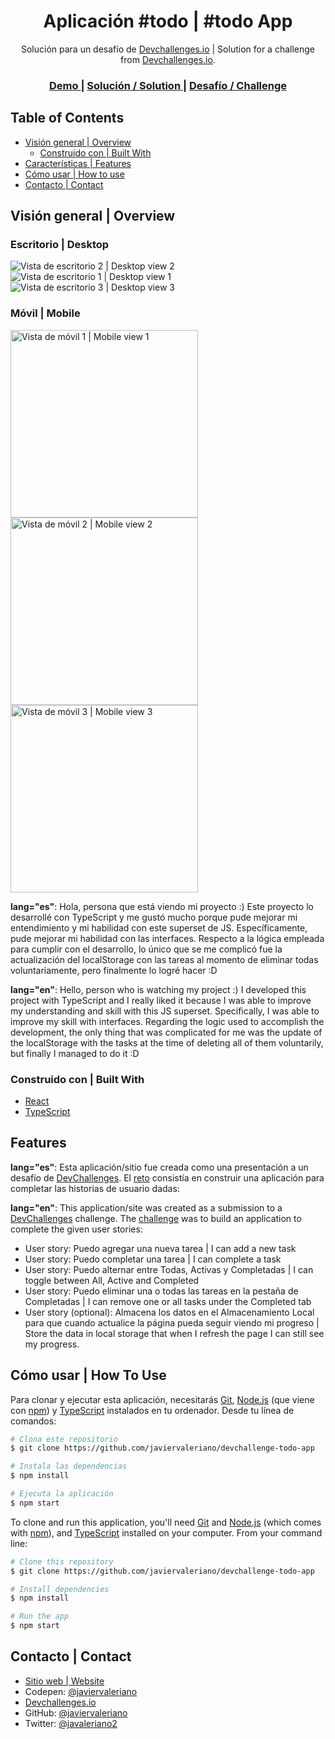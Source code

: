 <!-- Please update value in the {}  -->

<h1 align="center">Aplicación #todo | #todo App</h1>

<div align="center">
  Solución para un desafío de <a href="https://devchallenges.io" target="_blank">Devchallenges.io</a> | Solution for a challenge from  <a href="https://devchallenges.io" target="_blank">Devchallenges.io</a>.
</div>

<div align="center">
  <h3>
    <a href="https://javiervaleriano.github.io/devchallenge-todo-app">
      Demo
    </a>
    <span> | </span>
    <a href="https://devchallenges.io/solutions/dLIZjm5PzCfzwD1ZqOts">
      Solución / Solution
    </a>
    <span> | </span>
    <a href="https://devchallenges.io/challenges/hH6PbOHBdPm6otzw2De5">
      Desafío / Challenge
    </a>
  </h3>
</div>

<!-- TABLE OF CONTENTS -->

## Table of Contents

- [Visión general | Overview](#visi%C3%B3n-general--overview)
  - [Construido con | Built With](#construido-con--built-with)
- [Características | Features](#caracter%C3%ADsticas--features)
- [Cómo usar | How to use](#c%C3%B3mo-usar--how-to-use)
- [Contacto | Contact](#contacto--contact)

<!-- OVERVIEW -->

## Visión general | Overview

### Escritorio | Desktop

![Vista de escritorio 2 | Desktop view 2](./views/desktop/all_tasks_desktop_1.png)
![Vista de escritorio 1 | Desktop view 1](./views/desktop/active_tasks_desktop_2.png)
![Vista de escritorio 3 | Desktop view 3](./views/desktop/completed_tasks_desktop_3.png)

### Móvil | Mobile

<img src="./views/mobile/all_tasks_mobile_1.png" alt="Vista de móvil 1 | Mobile view 1" width="300" height="auto">
<img src="./views/mobile/active_tasks_mobile_2.png" alt="Vista de móvil 2 | Mobile view 2" width="300" height="auto">
<img src="./views/mobile/completed_tasks_mobile_3.png" alt="Vista de móvil 3 | Mobile view 3" width="300" height="auto">

**lang="es"**: Hola, persona que está viendo mi proyecto :) Este proyecto lo desarrollé con TypeScript y me gustó mucho porque pude mejorar mi entendimiento y mi habilidad con este superset de JS. Específicamente, pude mejorar mi habilidad con las interfaces. Respecto a la lógica empleada para cumplir con el desarrollo, lo único que se me complicó fue la actualización del localStorage con las tareas al momento de eliminar todas voluntariamente, pero finalmente lo logré hacer :D

**lang="en"**: Hello, person who is watching my project :) I developed this project with TypeScript and I really liked it because I was able to improve my understanding and skill with this JS superset. Specifically, I was able to improve my skill with interfaces. Regarding the logic used to accomplish the development, the only thing that was complicated for me was the update of the localStorage with the tasks at the time of deleting all of them voluntarily, but finally I managed to do it :D

### Construido con | Built With

<!-- This section should list any major frameworks that you built your project using. Here are a few examples.-->

- [React](https://reactjs.org/)
- [TypeScript](https://www.typescriptlang.org/)

## Features

<!-- List the features of your application or follow the template. Don't share the figma file here :) -->

**lang="es"**: Esta aplicación/sitio fue creada como una presentación a un desafío de [DevChallenges](https://devchallenges.io/challenges). El [reto](https://devchallenges.io/challenges/hH6PbOHBdPm6otzw2De5) consistía en construir una aplicación para completar las historias de usuario dadas:

**lang="en"**: This application/site was created as a submission to a [DevChallenges](https://devchallenges.io/challenges) challenge. The [challenge](https://devchallenges.io/challenges/hH6PbOHBdPm6otzw2De5) was to build an application to complete the given user stories:

- User story: Puedo agregar una nueva tarea | I can add a new task
- User story: Puedo completar una tarea | I can complete a task
- User story: Puedo alternar entre Todas, Activas y Completadas | I can toggle between All, Active and Completed
- User story: Puedo eliminar una o todas las tareas en la pestaña de Completadas | I can remove one or all tasks under the Completed tab
- User story (optional): Almacena los datos en el Almacenamiento Local para que cuando actualice la página pueda seguir viendo mi progreso | Store the data in local storage that when I refresh the page I can still see my progress.

## Cómo usar | How To Use

<!-- Example: -->

Para clonar y ejecutar esta aplicación, necesitarás [Git](https://git-scm.com), [Node.js](https://nodejs.org/en/download/) (que viene con [npm](https://www.npmjs.com/)) y [TypeScript](https://www.typescriptlang.org/) instalados en tu ordenador. Desde tu línea de comandos:

```bash
# Clona este repositorio
$ git clone https://github.com/javiervaleriano/devchallenge-todo-app

# Instala las dependencias
$ npm install

# Ejecuta la aplicación
$ npm start
```

To clone and run this application, you'll need [Git](https://git-scm.com) and [Node.js](https://nodejs.org/en/download/) (which comes with [npm](https://www.npmjs.com/)), and [TypeScript](https://www.typescriptlang.org/) installed on your computer. From your command line:

```bash
# Clone this repository
$ git clone https://github.com/javiervaleriano/devchallenge-todo-app

# Install dependencies
$ npm install

# Run the app
$ npm start
```

## Contacto | Contact

- [Sitio web | Website](https://javiervaleriano.github.io/javiervaleriano-portfolio)
- Codepen: [@javiervaleriano](https://codepen.io/javiervaleriano)
- [Devchallenges.io](https://devchallenges.io/portfolio/javiervaleriano)
- GitHub: [@javiervaleriano](https://github.com/javiervaleriano)
- Twitter: [@javaleriano2](https://twitter.com/javaleriano2)
